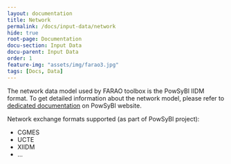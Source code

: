 ```yaml
---
layout: documentation
title: Network
permalink: /docs/input-data/network
hide: true
root-page: Documentation
docu-section: Input Data
docu-parent: Input Data
order: 1
feature-img: "assets/img/farao3.jpg"
tags: [Docs, Data]
---
```



The network data model used by FARAO toolbox is the PowSyBl IIDM format.
To get detailed information about the network model, please refer to [dedicated documentation](https://www.powsybl.org/pages/documentation/index.html#grid-model)
on PowSyBl website.  


Network exchange formats supported (as part of PowSyBl project):
- CGMES
- UCTE
- XIIDM
- ...